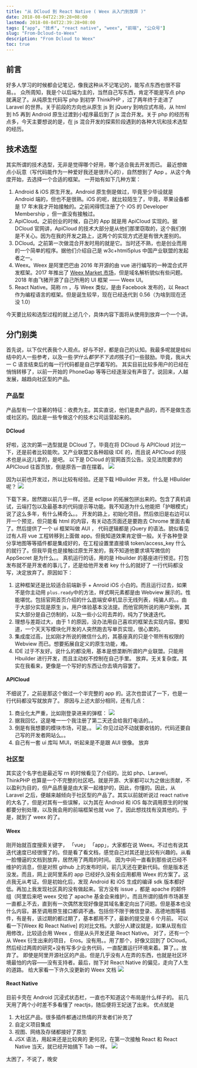 ```yaml
---
title: "从 DCloud 到 React Native ( Weex 从入门到放弃 )"
date: 2018-08-04T22:39:28+08:00
lastmod: 2018-08-04T22:39:28+08:00
tags: ["app", "技术", "react native", "weex", "前端", "公众号"]
slug: "From-Dcloud-to-Weex"
description: "From Dcloud to Weex"
toc: true
---
```


## 前言

好多人学习的时候都会记笔记，像我这种从不记笔记的，能写点东西也很不容易。。
众所周知，我是个以后端为主的，当然自己写东西，肯定不能是写点 php 就满足了。从纯原生代码写 php 到初学 ThinkPHP ，过了两年终于走进了 Laravel 的世界。关于前段的方向也从原生 js 到 jQuery 到响应式布局，从 html 到 h5 再到 Android 原生过渡到小程序最后到了 js 混合开发。关于 php 的经历有点多，今天主要想说的是，在 js 混合开发的探索阶段遇到的各种大坑和技术选型的经历。

## 技术选型

其实所谓的技术选型，无非是觉得哪个好用，哪个适合我去开发而已。
最近想做点小玩意（写代码能作为一种爱好我还是很开心的），自然想到了 App 。从这个角度开始，去选择一个合适的框架。
一开始有如下几种方案：

1. Android & iOS 原生开发。Android 原生倒是做过，毕竟至少毕设就是 Android 端的，但也不是很熟。iOS 的呢，就比较陌生了，毕竟，苹果设备都是 17 年末我才开始接触的。之前闲得慌注册了个 iOS 的 Developer Membership ，但一直没有接触过。
2. ApiCloud。之前创业的时候，自己的 App 就是用 ApiCloud 实现的。据 DCloud 官网讲，ApiCloud 的技术大部分是从他们那里窃取的，这个我们倒是不关心。因为在我的开发之路上，这两个的实现方式还是有很大差别的。
3. DCloud。之前第一次做混合开发时用的就是它。当时还不熟，也是创业而用的一个简单的程序。据他们介绍自己是 w3c+html5plus 中国产业联盟的发起者之一。
4. Weex。Weex 是阿里巴巴由 2016 年开源的由 vue 进行编写的一种混合式开发框架。2017 年推出了 [Weex Market 市场](https://market.dotwe.org)，但是域名解析貌似有些问题。2018 年由飞猪开源了自己所用的 UI 框架 —— Weex UI。
5. React Native。简称 rn ，与 Weex 类似，是由 Facebook 发布的，以 React 作为编程语言的框架。但是诞生较早，现在已经迭代到 0.56（为啥到现在还没 1.0）

今天要比较和选型过程的就上述几个，具体内容下面将从使用到放弃一个一个讲。

## 分门别类

首先说，以下仅代表我个人观点。好与不好，都是自己的认知。我最多呢就是给纠结中的人一些参考，以及一些*学什么都学不下去的*孩子们一些鼓励。毕竟，我从大一 C 语言结束后的每一行代码都是自己学着写的。
其实目前比较多用户的已经在悄悄转移了，以前一开始的 PhoneGap 等等已经逐渐没有声音了。说回来，人越发展，越趋向社区型的产品。

### 产品型

产品型有一个显著的特征：收费为主。其实直说，他们是卖产品的，而不是做生态或社区的。因此是一些专做这个的技术公司运营起来的。

#### DCloud

好啦，这次的第一选型就是 DCloud 了。毕竟在将 DCloud 与 APICloud 对比一下，还是前者比较能吹。又产业联盟又各种超级 IDE 的，而且说 APICloud 的技术也是从这儿拿的，是吧。
以下是 DCloud 的官网首页公告。没见法院要求的 APICloud 往首页放，倒是原告一直在摆着。
![](15333215646832.jpg)

因为以前也开发过，所以比较有经验。还是下载 HBuilder 开发。什么是 HBuilder 呢？
![](15333216777307.jpg)

下载下来，居然跟以前几乎一样。还是 eclipse 的拓展包拼出来的。包含了真机调试，云端打包以及最基本的代码提示等功能。我不知道为什么他能把「护眼模式」说了这么多年，有什么稀奇么。。
开发的路上，初始化项目。然后依旧是右边可以开一个预览，但只能看 html 的内容，有关动态页面还是要跑去 Chrome 里面去看了。然后提供了一个 ui 框架叫做 AUI ， 代码逻辑都是 jQuery 的语法。貌似看见过有人将 vue 工程转移到上面做 app。但我知道效果肯定很一般。关于各种登录分享地图等等插件都是集成好的，在工程设置里直接填 token/access_key 什么的就行了。但我毕竟也是接触过原生开发的，我不知道他要求填写微信的 AppSecret 是为什么。。
真机运行的话，用的是 Hbuilder 的基座进行预览。打包发布就不是开发者的事儿了，还是给他开发者 key 什么的就好了
一行代码都没写，决定放弃了。原因如下：

1. 这种框架还是比较适合前端新手 + Anroid iOS 小白的。而且运行过去，如果不是你主动用 `plus.ready`中的方法，样式啊元素都是由 Webview 展示的。性能堪忧。包括官网首页介绍的什么底端安卓机显示无线列表，纯骗人的。。由于大部分实现是原生 js，用户体验基本没法提。而他官网所说的用户案例，其实大部分是自己仿制的，以及一些小公司去弄的，纯为了快速迭代。
2. 理想与差距过大，由于 1 的原因，没办法用自己喜欢的框架去实现内容。要知道，一个天天写模块化开发的人突然跑去写单页实现，很心累的。
3. 集成度过高，比如刚才所说的微信什么的，其基座真的只是个带所有权限的 Webview 而已。想要拓展自定义的原生功能，难。
4. IDE 过于不友好。说什么的都没用，基本是想垄断所谓的产业联盟。只能用 Hbuilder 进行开发，而且主动权不控制在自己手里。
   放弃。无关复杂度。其实在我看来，更像是一个写好的东西让你去填内容罢了。

#### APICloud

不细说了，之前是那这个做过一个半完整的 app 的。这次也尝试了一下，也是一行代码都没写就放弃了。
原因与上述大部分相同，还有几点：

1. 商业化太严重，比如刚登录进来的弹框：
   ![](15333232848088.jpg)
2. 据我回忆，这是唯一一个我注册了第二天还会给我打电话的。。
3. 倒是有我想要的模块市场，可是。。
   ![](15333233853020.jpg)
   你见过动不动就要收钱的，代码还要自己写的开发者网站么。。
4. 自己有一套 ui 库叫 MUI，听起来是不是跟 AUI 很像。
   放弃

### 社区型

其实这个名字也是最近写 rn 的时候看见了介绍的。比如 php、Laravel，ThinkPHP 也算是一个不完整的社区吧。就是开源、大家都可以为之做出贡献，不以盈利为目的，但产品质量是由大家一起维护的，因此，你懂的。因此，从 Laravel 之后，便越来越倾向于社区型的产品了。其实以前就听说过 react native 的大名了，但是对其有一些误解，以为其在 Android 和 iOS 每次调用原生的时候都要分别处理，以及我会用的前端框架也就 vue 了。因此想找找有没其他的。于是，就到了 weex 的了。

#### Weex

刚开始就百度搜索关键字， 「vue」 「app」，大家都在说 Weex。不过也有说其迭代速度已经很慢了的。但是看了看文档，感觉自己对其还是比较有兴趣的。从看一脸懵逼的文档到放弃，居然用了两周的时间。
因为中间一直看到那些说已经不维护的消息，但是对照 github 上的发布时间，前几天还在更新代码。但是版本还没发。而且，网上说阿里系的 app 已经好久没有全应用都用 Weex 的方案了。这点我无从考证。但是初始化后，发现 Android 和 iOS 生成的编译 sdk 版本都好低。再加上我发现社区真的没有做起来。官方没有 issue ，都是 apache 的邮件组（阿里后来吧 weex 交给了 apache 基金会来维护）。而且所谓的插件市场甚至一直都上不去，直到有一次偶然发现好像是其域名重定向出了问题。但是基本也没什么内容。甚至调用原生接口都调不通。包括但不限于微信登录、高德地图等插件，有是有，该过期的都过期了，基本都用不了，最新的提交是 6 个月前。
可以看一下[Weex 和 React Native] 的对比文档。大部分人建议就是，如果从现有应用修改，比较适合用 Weex ，但是从头开发还是 React Native。
对了，还有一个从 Weex 衍生出来的项目， Eros。没有用。。用了那个，好像又回到了 DCloud。
然后经过两周的研究+没有写多少业务代码，一直配置运行环境来着。算了。。放弃了。
即使是阿里开源社区的产品，但是几乎没有人在弄的东西，也就是社区环境最怕的内容——没有支持者。最后，抛下对 React Native 的偏见，走向了人生的道路。
给大家看一下许久没更新的 Weex 文档
![](15333250316524.jpg)

#### React Native

目前卡壳在 Android 沉浸式状态栏，一直也不知道这个布局是什么样子的。
前几天用了两个小时差不多看懂了 reactjs，随后便将王妃送了出来。
优点就是

1. 大社区产品，很多插件都通过热情的开发者们补充了
2. 自定义项目集成
3. 视图、网络及存储都接好了原生
4. JSX 语法，用起来还是比较爽的
   更何况，在第一次接触 React 和 React Native 当天，就已经开始搞下 Tab 一样。
![](15333254941780.jpg)

太困了，不说了，晚安
